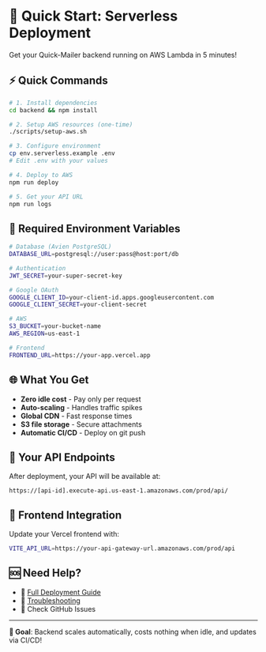 # 🚀 Quick Start: Serverless Deployment

Get your Quick-Mailer backend running on AWS Lambda in 5 minutes!

## ⚡ Quick Commands

```bash
# 1. Install dependencies
cd backend && npm install

# 2. Setup AWS resources (one-time)
./scripts/setup-aws.sh

# 3. Configure environment
cp env.serverless.example .env
# Edit .env with your values

# 4. Deploy to AWS
npm run deploy

# 5. Get your API URL
npm run logs
```

## 🔑 Required Environment Variables

```bash
# Database (Avien PostgreSQL)
DATABASE_URL=postgresql://user:pass@host:port/db

# Authentication
JWT_SECRET=your-super-secret-key

# Google OAuth
GOOGLE_CLIENT_ID=your-client-id.apps.googleusercontent.com
GOOGLE_CLIENT_SECRET=your-client-secret

# AWS
S3_BUCKET=your-bucket-name
AWS_REGION=us-east-1

# Frontend
FRONTEND_URL=https://your-app.vercel.app
```

## 🌐 What You Get

- **Zero idle cost** - Pay only per request
- **Auto-scaling** - Handles traffic spikes
- **Global CDN** - Fast response times
- **S3 file storage** - Secure attachments
- **Automatic CI/CD** - Deploy on git push

## 🔗 Your API Endpoints

After deployment, your API will be available at:
```
https://[api-id].execute-api.us-east-1.amazonaws.com/prod/api/
```

## 📱 Frontend Integration

Update your Vercel frontend with:
```bash
VITE_API_URL=https://your-api-gateway-url.amazonaws.com/prod/api
```

## 🆘 Need Help?

- 📖 [Full Deployment Guide](backend/DEPLOYMENT.md)
- 🐛 [Troubleshooting](backend/DEPLOYMENT.md#troubleshooting)
- 📧 Check GitHub Issues

---

**🎯 Goal**: Backend scales automatically, costs nothing when idle, and updates via CI/CD!
